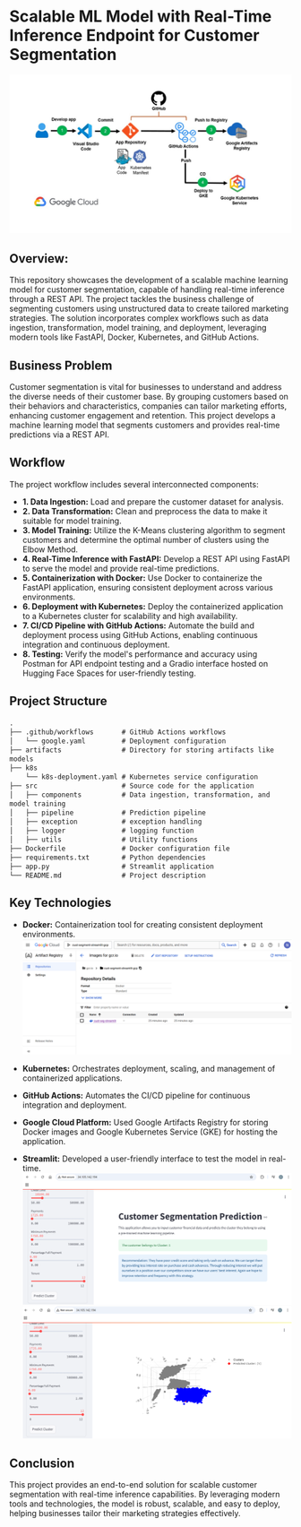 # **Scalable ML Model with Real-Time Inference Endpoint for Customer Segmentation**
![End to end project workflow](Slide1.jpg)
## Overview:

This repository showcases the development of a scalable machine learning model for customer segmentation, capable of handling real-time inference through a REST API. The project tackles the business challenge of segmenting customers using unstructured data to create tailored marketing strategies. The solution incorporates complex workflows such as data ingestion, transformation, model training, and deployment, leveraging modern tools like FastAPI, Docker, Kubernetes, and GitHub Actions.

## Business Problem

Customer segmentation is vital for businesses to understand and address the diverse needs of their customer base. By grouping customers based on their behaviors and characteristics, companies can tailor marketing efforts, enhancing customer engagement and retention. This project develops a machine learning model that segments customers and provides real-time predictions via a REST API.

## Workflow

The project workflow includes several interconnected components:

* **1. Data Ingestion:** Load and prepare the customer dataset for analysis.
* **2. Data Transformation:** Clean and preprocess the data to make it suitable for model training.
* **3. Model Training:** Utilize the K-Means clustering algorithm to segment customers and determine the optimal number of clusters using the Elbow Method.
* **4. Real-Time Inference with FastAPI:** Develop a REST API using FastAPI to serve the model and provide real-time predictions.
* **5. Containerization with Docker:** Use Docker to containerize the FastAPI application, ensuring consistent deployment across various environments.
* **6. Deployment with Kubernetes:** Deploy the containerized application to a Kubernetes cluster for scalability and high availability.
* **7. CI/CD Pipeline with GitHub Actions:** Automate the build and deployment process using GitHub Actions, enabling continuous integration and continuous deployment.
* **8. Testing:** Verify the model's performance and accuracy using Postman for API endpoint testing and a Gradio interface hosted on Hugging Face Spaces for user-friendly testing.

## Project Structure

```
.
├── .github/workflows       # GitHub Actions workflows
│   └── google.yaml         # Deployment configuration
├── artifacts               # Directory for storing artifacts like models
├── k8s                     
    └── k8s-deployment.yaml # Kubernetes service configuration
├── src                     # Source code for the application
│   ├── components          # Data ingestion, transformation, and model training
│   ├── pipeline            # Prediction pipeline
│   ├── exception           # exception handling
│   ├── logger              # logging function
│   ├── utils               # Utility functions
├── Dockerfile              # Docker configuration file       
├── requirements.txt        # Python dependencies
├── app.py                  # Streamlit application
└── README.md               # Project description
```
## Key Technologies

* **Docker:** Containerization tool for creating consistent deployment environments.
![Building docker image](GCP-docker.png)
* **Kubernetes:** Orchestrates deployment, scaling, and management of containerized applications.

* **GitHub Actions:** Automates the CI/CD pipeline for continuous integration and deployment.

* **Google Cloud Platform:** Used Google Artifacts Registry for storing Docker images and Google Kubernetes Service (GKE) for hosting the application.

* **Streamlit:** Developed a user-friendly interface to test the model in real-time.
![streamlit app](GKE-deploy.png)
![streamlit app 2](GKE-deploy2.png)

## Conclusion

This project provides an end-to-end solution for scalable customer segmentation with real-time inference capabilities. By leveraging modern tools and technologies, the model is robust, scalable, and easy to deploy, helping businesses tailor their marketing strategies effectively.
